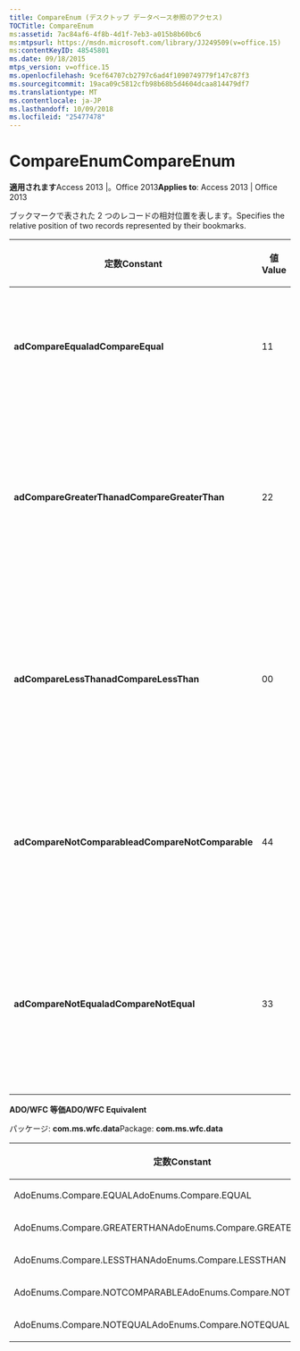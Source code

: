 ```yaml
---
title: CompareEnum (デスクトップ データベース参照のアクセス)
TOCTitle: CompareEnum
ms:assetid: 7ac84af6-4f8b-4d1f-7eb3-a015b8b60bc6
ms:mtpsurl: https://msdn.microsoft.com/library/JJ249509(v=office.15)
ms:contentKeyID: 48545801
ms.date: 09/18/2015
mtps_version: v=office.15
ms.openlocfilehash: 9cef64707cb2797c6ad4f1090749779f147c87f3
ms.sourcegitcommit: 19aca09c5812cfb98b68b5d4604dcaa814479df7
ms.translationtype: MT
ms.contentlocale: ja-JP
ms.lasthandoff: 10/09/2018
ms.locfileid: "25477478"
---
```

# <a name="compareenum"></a><span data-ttu-id="7192a-102">CompareEnum</span><span class="sxs-lookup"><span data-stu-id="7192a-102">CompareEnum</span></span>


<span data-ttu-id="7192a-103">**適用されます**Access 2013 |。Office 2013</span><span class="sxs-lookup"><span data-stu-id="7192a-103">**Applies to**: Access 2013 | Office 2013</span></span>

<span data-ttu-id="7192a-104">ブックマークで表された 2 つのレコードの相対位置を表します。</span><span class="sxs-lookup"><span data-stu-id="7192a-104">Specifies the relative position of two records represented by their bookmarks.</span></span>

<table>
<colgroup>
<col style="width: 33%" />
<col style="width: 33%" />
<col style="width: 33%" />
</colgroup>
<thead>
<tr class="header">
<th><p><span data-ttu-id="7192a-105">定数</span><span class="sxs-lookup"><span data-stu-id="7192a-105">Constant</span></span></p></th>
<th><p><span data-ttu-id="7192a-106">値</span><span class="sxs-lookup"><span data-stu-id="7192a-106">Value</span></span></p></th>
<th><p><span data-ttu-id="7192a-107">説明</span><span class="sxs-lookup"><span data-stu-id="7192a-107">Description</span></span></p></th>
</tr>
</thead>
<tbody>
<tr class="odd">
<td><p><span data-ttu-id="7192a-108"><strong>adCompareEqual</strong></span><span class="sxs-lookup"><span data-stu-id="7192a-108"><strong>adCompareEqual</strong></span></span></p></td>
<td><p><span data-ttu-id="7192a-109">1</span><span class="sxs-lookup"><span data-stu-id="7192a-109">1</span></span></p></td>
<td><p><span data-ttu-id="7192a-110">ブックマークが等しいことを示します。</span><span class="sxs-lookup"><span data-stu-id="7192a-110">Indicates that the bookmarks are equal.</span></span></p></td>
</tr>
<tr class="even">
<td><p><span data-ttu-id="7192a-111"><strong>adCompareGreaterThan</strong></span><span class="sxs-lookup"><span data-stu-id="7192a-111"><strong>adCompareGreaterThan</strong></span></span></p></td>
<td><p><span data-ttu-id="7192a-112">2</span><span class="sxs-lookup"><span data-stu-id="7192a-112">2</span></span></p></td>
<td><p><span data-ttu-id="7192a-113">最初のブックマークが 2 番目のブックマークの後になることを示します。</span><span class="sxs-lookup"><span data-stu-id="7192a-113">Indicates that the first bookmark is after the second.</span></span></p></td>
</tr>
<tr class="odd">
<td><p><span data-ttu-id="7192a-114"><strong>adCompareLessThan</strong></span><span class="sxs-lookup"><span data-stu-id="7192a-114"><strong>adCompareLessThan</strong></span></span></p></td>
<td><p><span data-ttu-id="7192a-115">0</span><span class="sxs-lookup"><span data-stu-id="7192a-115">0</span></span></p></td>
<td><p><span data-ttu-id="7192a-116">最初のブックマークが 2 番目のブックマークの前になることを示します。</span><span class="sxs-lookup"><span data-stu-id="7192a-116">Indicates that the first bookmark is before the second.</span></span></p></td>
</tr>
<tr class="even">
<td><p><span data-ttu-id="7192a-117"><strong>adCompareNotComparable</strong></span><span class="sxs-lookup"><span data-stu-id="7192a-117"><strong>adCompareNotComparable</strong></span></span></p></td>
<td><p><span data-ttu-id="7192a-118">4</span><span class="sxs-lookup"><span data-stu-id="7192a-118">4</span></span></p></td>
<td><p><span data-ttu-id="7192a-119">ブックマークを比較できないことを示します。</span><span class="sxs-lookup"><span data-stu-id="7192a-119">Indicates that the bookmarks cannot be compared.</span></span></p></td>
</tr>
<tr class="odd">
<td><p><span data-ttu-id="7192a-120"><strong>adCompareNotEqual</strong></span><span class="sxs-lookup"><span data-stu-id="7192a-120"><strong>adCompareNotEqual</strong></span></span></p></td>
<td><p><span data-ttu-id="7192a-121">3</span><span class="sxs-lookup"><span data-stu-id="7192a-121">3</span></span></p></td>
<td><p><span data-ttu-id="7192a-122">2 つのブックマークは異なっており、順位がないことを示します。</span><span class="sxs-lookup"><span data-stu-id="7192a-122">Indicates that the bookmarks are not equal and not ordered.</span></span></p></td>
</tr>
</tbody>
</table>


<span data-ttu-id="7192a-123">**ADO/WFC 等価**</span><span class="sxs-lookup"><span data-stu-id="7192a-123">**ADO/WFC Equivalent**</span></span>

<span data-ttu-id="7192a-124">パッケージ: **com.ms.wfc.data**</span><span class="sxs-lookup"><span data-stu-id="7192a-124">Package: **com.ms.wfc.data**</span></span>

<table>
<colgroup>
<col style="width: 100%" />
</colgroup>
<thead>
<tr class="header">
<th><p><span data-ttu-id="7192a-125">定数</span><span class="sxs-lookup"><span data-stu-id="7192a-125">Constant</span></span></p></th>
</tr>
</thead>
<tbody>
<tr class="odd">
<td><p><span data-ttu-id="7192a-126">AdoEnums.Compare.EQUAL</span><span class="sxs-lookup"><span data-stu-id="7192a-126">AdoEnums.Compare.EQUAL</span></span></p></td>
</tr>
<tr class="even">
<td><p><span data-ttu-id="7192a-127">AdoEnums.Compare.GREATERTHAN</span><span class="sxs-lookup"><span data-stu-id="7192a-127">AdoEnums.Compare.GREATERTHAN</span></span></p></td>
</tr>
<tr class="odd">
<td><p><span data-ttu-id="7192a-128">AdoEnums.Compare.LESSTHAN</span><span class="sxs-lookup"><span data-stu-id="7192a-128">AdoEnums.Compare.LESSTHAN</span></span></p></td>
</tr>
<tr class="even">
<td><p><span data-ttu-id="7192a-129">AdoEnums.Compare.NOTCOMPARABLE</span><span class="sxs-lookup"><span data-stu-id="7192a-129">AdoEnums.Compare.NOTCOMPARABLE</span></span></p></td>
</tr>
<tr class="odd">
<td><p><span data-ttu-id="7192a-130">AdoEnums.Compare.NOTEQUAL</span><span class="sxs-lookup"><span data-stu-id="7192a-130">AdoEnums.Compare.NOTEQUAL</span></span></p></td>
</tr>
</tbody>
</table>

